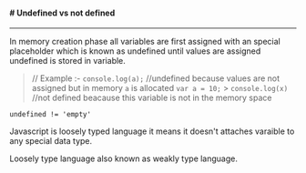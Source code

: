 #### # Undefined vs not defined

---

In memory creation phase all variables are first assigned with an special placeholder which is known as undefined until values are assigned undefined is stored in variable.

> // Example :-
> `console.log(a);` //undefined because values are not assigned but in memory `a` is allocated
> `var a = 10;` > `console.log(x)` //not defined beacause this variable is not in the memory space

`undefined != 'empty'`

Javascript is loosely typed language it means it doesn't attaches varaible to any special data type.

Loosely type language also known as weakly type language.
